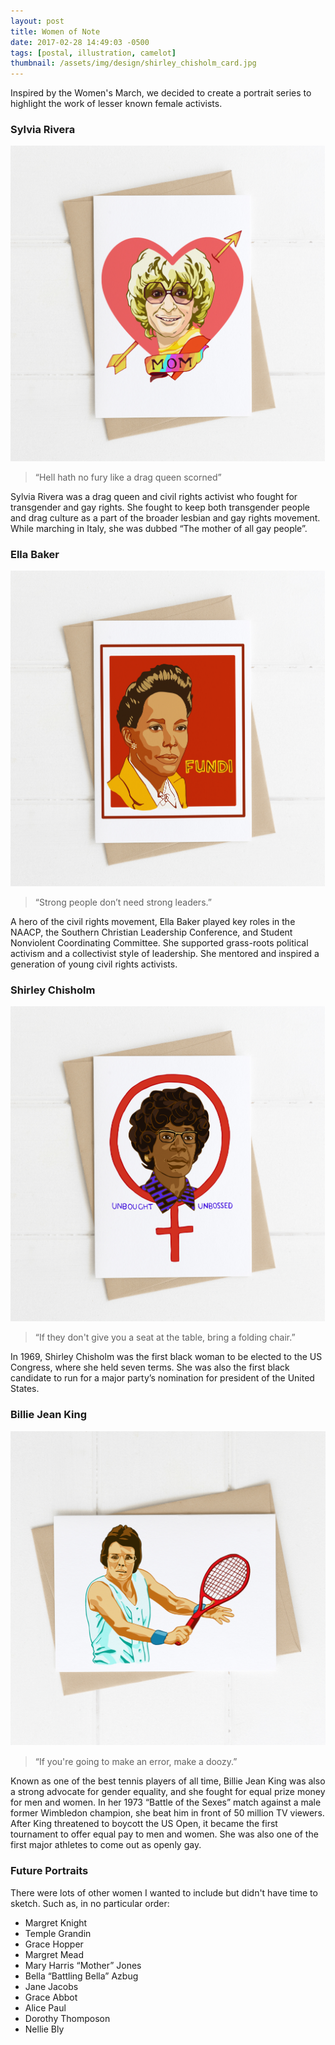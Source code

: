 ```yaml
---
layout: post
title: Women of Note
date: 2017-02-28 14:49:03 -0500
tags: [postal, illustration, camelot]
thumbnail: /assets/img/design/shirley_chisholm_card.jpg
---
```


Inspired by the Women's March, we decided to create a portrait series to highlight the work of lesser known female activists.

### Sylvia Rivera

<div class="row">
  <div class="col-lg-12 pt-4 pb-4">
  	<img class="prototype" src="/assets/img/design/sylvia_rivera_card.jpg" alt="Sylvia Rivera A7 card"/>
  </div>
</div>

> “Hell hath no fury like a drag queen scorned”

Sylvia Rivera was a drag queen and civil rights activist who fought for transgender and gay rights. She fought to keep both transgender people and drag culture as a part of the broader lesbian and gay rights movement. While marching in Italy, she was dubbed “The mother of all gay people”.

### Ella Baker

<div class="row">
  <div class="col-lg-12 pt-4 pb-4">
    <img class="prototype" src="/assets/img/design/ella_baker_card.jpg" alt="Ella Baker A7 card"/>
  </div>
</div>

> “Strong people don’t need strong leaders.”

A hero of the civil rights movement, Ella Baker played key roles in the NAACP, the Southern Christian Leadership Conference, and Student Nonviolent Coordinating Committee. She supported grass-roots political activism and a collectivist style of leadership. She mentored and inspired a generation of young civil rights activists.

### Shirley Chisholm

<div class="row">
  <div class="col-lg-12 pt-4 pb-4">
    <img class="prototype" src="/assets/img/design/shirley_chisholm_card.jpg" alt="Ella Baker A7 card"/>
  </div>
</div>

> “If they don't give you a seat at the table, bring a folding chair.”

In 1969, Shirley Chisholm was the first black woman to be elected to the US Congress, where she held seven terms. She was also the first black candidate to run for a major party’s nomination for president of the United States.

### Billie Jean King

<div class="row">
  <div class="col-lg-12 pt-2 pb-4">
    <img class="prototype" src="/assets/img/design/bjk_card.jpg" alt="Ella Baker A7 card"/>
  </div>
</div>

> “If you're going to make an error, make a doozy.”

Known as one of the best tennis players of all time, Billie Jean King was also a strong advocate for gender equality, and she fought for equal prize money for men and women. In her 1973 “Battle of the Sexes” match against a male former Wimbledon champion, she beat him in front of 50 million TV viewers. After King threatened to boycott the US Open, it became the first tournament to offer equal pay to men and women. She was also one of the first major athletes to come out as openly gay.

### Future Portraits

There were lots of other women I wanted to include but didn't have time to sketch. Such as, in no particular order:

- Margret Knight
- Temple Grandin
- Grace Hopper
- Margret Mead
- Mary Harris “Mother” Jones
- Bella “Battling Bella” Azbug
- Jane Jacobs
- Grace Abbot
- Alice Paul
- Dorothy Thomposon
- Nellie Bly
